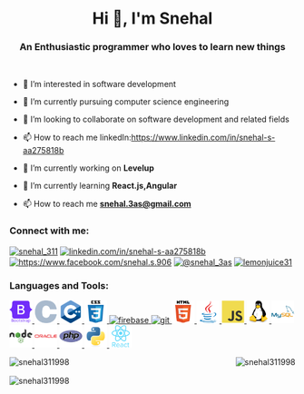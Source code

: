 
<h1 align="center">Hi 👋, I'm Snehal</h1>
<h3 align="center">An Enthusiastic programmer who loves to learn new things</h3>

<br/>

- 👀 I’m interested in software development
- 🌱 I’m currently pursuing computer science engineering
- 💞️ I’m looking to collaborate on software development and related fields
- 📫 How to reach me linkedIn:https://www.linkedin.com/in/snehal-s-aa275818b

- 🔭 I’m currently working on **Levelup**

- 🌱 I’m currently learning **React.js,Angular**

- 📫 How to reach me **snehal.3as@gmail.com**

<h3 align="left">Connect with me:</h3>
<p align="left">
<a href="https://twitter.com/snehal_311" target="blank"><img align="center" src="https://cdn.jsdelivr.net/npm/simple-icons@3.0.1/icons/twitter.svg" alt="snehal_311" height="30" width="40" /></a>
<a href="https://linkedin.com/in/snehal-s-aa275818b" target="blank"><img align="center" src="https://cdn.jsdelivr.net/npm/simple-icons@3.0.1/icons/linkedin.svg" alt="linkedin.com/in/snehal-s-aa275818b" height="30" width="40" /></a>
<a href="https://fb.com/snehal.s.906" target="blank"><img align="center" src="https://cdn.jsdelivr.net/npm/simple-icons@3.0.1/icons/facebook.svg" alt="https://www.facebook.com/snehal.s.906" height="30" width="40" /></a>
<a href="https://www.hackerrank.com/snehal_3as" target="blank"><img align="center" src="https://cdn.jsdelivr.net/npm/simple-icons@3.0.1/icons/hackerrank.svg" alt="@snehal_3as" height="30" width="40" /></a>
<a href="https://www.leetcode.com/lemonjuice31" target="blank"><img align="center" src="https://cdn.jsdelivr.net/npm/simple-icons@3.0.1/icons/leetcode.svg" alt="lemonjuice31" height="30" width="40" /></a>
</p>

<h3 align="left">Languages and Tools:</h3>
<p align="left"> <a href="https://getbootstrap.com" target="_blank"> <img src="https://raw.githubusercontent.com/devicons/devicon/master/icons/bootstrap/bootstrap-plain-wordmark.svg" alt="bootstrap" width="40" height="40"/> </a> <a href="https://www.cprogramming.com/" target="_blank"> <img src="https://raw.githubusercontent.com/devicons/devicon/master/icons/c/c-original.svg" alt="c" width="40" height="40"/> </a> <a href="https://www.w3schools.com/cpp/" target="_blank"> <img src="https://raw.githubusercontent.com/devicons/devicon/master/icons/cplusplus/cplusplus-original.svg" alt="cplusplus" width="40" height="40"/> </a> <a href="https://www.w3schools.com/css/" target="_blank"> <img src="https://raw.githubusercontent.com/devicons/devicon/master/icons/css3/css3-original-wordmark.svg" alt="css3" width="40" height="40"/> </a> <a href="https://firebase.google.com/" target="_blank"> <img src="https://www.vectorlogo.zone/logos/firebase/firebase-icon.svg" alt="firebase" width="40" height="40"/> </a> <a href="https://git-scm.com/" target="_blank"> <img src="https://www.vectorlogo.zone/logos/git-scm/git-scm-icon.svg" alt="git" width="40" height="40"/> </a> <a href="https://www.w3.org/html/" target="_blank"> <img src="https://raw.githubusercontent.com/devicons/devicon/master/icons/html5/html5-original-wordmark.svg" alt="html5" width="40" height="40"/> </a> <a href="https://www.java.com" target="_blank"> <img src="https://raw.githubusercontent.com/devicons/devicon/master/icons/java/java-original.svg" alt="java" width="40" height="40"/> </a> <a href="https://developer.mozilla.org/en-US/docs/Web/JavaScript" target="_blank"> <img src="https://raw.githubusercontent.com/devicons/devicon/master/icons/javascript/javascript-original.svg" alt="javascript" width="40" height="40"/> </a> <a href="https://www.linux.org/" target="_blank"> <img src="https://raw.githubusercontent.com/devicons/devicon/master/icons/linux/linux-original.svg" alt="linux" width="40" height="40"/> </a> <a href="https://www.mysql.com/" target="_blank"> <img src="https://raw.githubusercontent.com/devicons/devicon/master/icons/mysql/mysql-original-wordmark.svg" alt="mysql" width="40" height="40"/> </a> <a href="https://nodejs.org" target="_blank"> <img src="https://raw.githubusercontent.com/devicons/devicon/master/icons/nodejs/nodejs-original-wordmark.svg" alt="nodejs" width="40" height="40"/> </a> <a href="https://www.oracle.com/" target="_blank"> <img src="https://raw.githubusercontent.com/devicons/devicon/master/icons/oracle/oracle-original.svg" alt="oracle" width="40" height="40"/> </a> <a href="https://www.php.net" target="_blank"> <img src="https://raw.githubusercontent.com/devicons/devicon/master/icons/php/php-original.svg" alt="php" width="40" height="40"/> </a> <a href="https://www.python.org" target="_blank"> <img src="https://raw.githubusercontent.com/devicons/devicon/master/icons/python/python-original.svg" alt="python" width="40" height="40"/> </a> <a href="https://reactjs.org/" target="_blank"> <img src="https://raw.githubusercontent.com/devicons/devicon/master/icons/react/react-original-wordmark.svg" alt="react" width="40" height="40"/> </a> </p>

<p><img align="left" src="https://github-readme-stats.vercel.app/api/top-langs?username=snehal311998&show_icons=true&locale=en&layout=compact&theme=midnight-purple&hide=contribs,prs " alt="snehal311998" /></p>

<p>&nbsp;<img align="right" src="https://github-readme-stats.vercel.app/api?username=snehal311998&show_icons=true&locale=en&theme=midnight-purple&hide=contribs,prs " alt="snehal311998" /></p>

<p><img align="center" src="https://github-readme-streak-stats.herokuapp.com/?user=snehal311998&" alt="snehal311998" /></p>

<br/>
<br/>


<!---
SNEHAL311998/SNEHAL311998 is a ✨ special ✨ repository because its `README.md` (this file) appears on your GitHub profile.
You can click the Preview link to take a look at your changes.
--->
